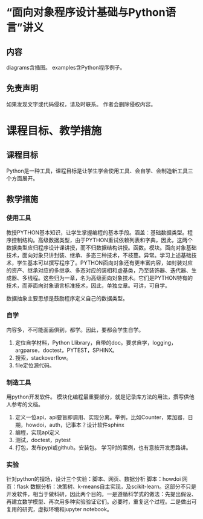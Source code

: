 # “面向对象程序设计基础与Python语言”讲义

## 内容
diagrams含插图。
examples含Python程序例子。

## 免责声明

如果发现文字或代码侵权，请及时联系。
作者会删除侵权内容。

# 课程目标、教学措施
## 课程目标
Python是一种工具，课程目标是让学生学会使用工具、会自学、会制造新工具三个方面展开。
## 教学措施
### 使用工具
教授PYTHON基本知识，让学生掌握编程的基本手段。涵盖：基础数据类型。程序控制结构。高级数据类型，由于PYTHON重试依赖列表和字典，因此，这两个数据类型应归程序设计课讲授，而不归数据结构讲授。函数。模块。面向对象基础技术，面向对象只讲封装、继承、多态三种技术，不枝蔓。异常。学习上述基础技术，学生基本可以撰写程序了。PYTHON面向对象还有更丰富内容，如封装对应的资产、继承对应的多继承、多态对应的装相和虚基类，乃至装饰器、迭代器、生成器、多线程。这些归为一章，名为高级面向对象技术。它们是PYTHON特有的技术，而非面向对象语言标准技术，因此，单独立章。可讲，可自学。

数据抽象主要思想是鼓励程序定义自己的数据类型。

### 自学
内容多，不可能面面俱到，都学。因此，要都会学生自学。
1. 定位自学材料，Python Llibrary，自带的doc。要求自学，logging，argparse，doctest，PYTEST，SPHINX。
2. 搜索，stackoverflow。
3. file定位源代码。

### 制造工具
用python开发软件。
模块化编程最重要部分，就是记录库方法的用法，撰写供他人参考的文档。
1. 定义一位api，api要旨即调用、实现分离。举例，比如Counter，累加器，日期，howdoi，auth，记事本？设计软件sphinx
2. 编程，实现api定义
3. 测试，doctest，pytest
4. 打包，发布pypi或github。安装包。
学习时的案例，也有意按开发思路讲。

### 实验
针对python的擅场，设计三个实验：脚本、网页、数据分析
脚本：howdoi
网页：flask
数据分析：决策树、k-means自主实现，及scikit-learn。这部分不只是开发软件，相当于做科研，因此两个目的。一是遵循科学式的做法：先提出假设、再建立数学模型、再次用多种实验验证它们。必要时，重复这个过程。二是做出可复用的研究，虚拟环境和jupyter notebook。
